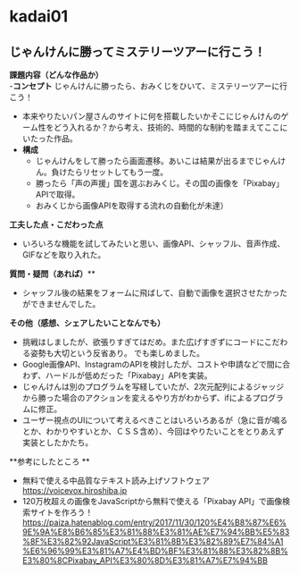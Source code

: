 # kadai01
## じゃんけんに勝ってミステリーツアーに行こう！  <BR> 

**課題内容（どんな作品か）**  
-**コンセプト**
   じゃんけんに勝ったら、おみくじをひいて、ミステリーツアーに行こう！   
- 本来やりたいパン屋さんのサイトに何を搭載したいかそこにじゃんけんのゲーム性をどう入れるか？から考え、技術的、時間的な制約を踏まえてここにいたった作品。
- **構成**  
  - じゃんけんをして勝ったら画面遷移。あいこは結果が出るまでじゃんけん。負けたらリセットしてもう一度。  
  - 勝ったら「声の声援」国を選ぶおみくじ。その国の画像を「Pixabay」APIで取得。  
  - おみくじから画像APIを取得する流れの自動化が未達）  <BR>

**工夫した点・こだわった点**
  - いろいろな機能を試してみたいと思い、画像API、シャッフル、音声作成、GIFなどを取り入れた。

**質問・疑問（あれば）****
- シャッフル後の結果をフォームに飛ばして、自動で画像を選択させたかったができませんでした。


**その他（感想、シェアしたいことなんでも）**
- 挑戦はしましたが、欲張りすぎてはだめ。また広げすぎずにコードにこだわる姿勢も大切という反省あり。
でも楽しめました。
- Google画像API、InstagramのAPIを検討したが、コストや申請などで間に合わず、ハードルが低めだった「Pixabay」APIを実装。
- じゃんけんは別のプログラムを写経していたが、2次元配列によるジャッジから勝った場合のアクションを変えるやり方がわからず、ifによるプログラムに修正。
- ユーザー視点のUIについて考えるべきことはいろいろあるが（急に音が鳴るとか、わかりやすいとか、ＣＳＳ含め）、今回はやりたいことをとりあえず実装としたかたち。

**参考にしたところ
**   
   - 無料で使える中品質なテキスト読み上げソフトウェア
      https://voicevox.hiroshiba.jp
   - 120万枚超えの画像をJavaScriptから無料で使える「Pixabay API」で画像検索サイトを作ろう！
https://paiza.hatenablog.com/entry/2017/11/30/120%E4%B8%87%E6%9E%9A%E8%B6%85%E3%81%88%E3%81%AE%E7%94%BB%E5%83%8F%E3%82%92JavaScript%E3%81%8B%E3%82%89%E7%84%A1%E6%96%99%E3%81%A7%E4%BD%BF%E3%81%88%E3%82%8B%E3%80%8CPixabay_API%E3%80%8D%E3%81%A7%E7%94%BB
   
